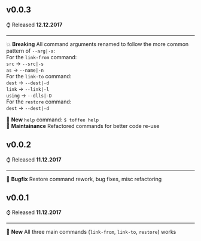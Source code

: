 ## v0.0.3
:watch: Released **12.12.2017**

---

:boom: **Breaking** All command arguments renamed to follow the more common pattern of `--arg|-a`:  
  For the `link-from` command:  
    `src` -> `--src|-s`  
	`as` -> `--name|-n`  
  For the `link-to` command:  
    `dest` -> `--dest|-d`  
	`link` -> `--link|-l`  
	`using` -> `--dlls|-D`  
  For the `restore` command:  
	`dest` -> `--dest|-d`  

:tada: **New** `help` command: `$ toffee help`  
:construction: **Maintainance** Refactored commands for better code re-use

## v0.0.2
:watch: Released **11.12.2017**

---

:bug: **Bugfix** Restore command rework, bug fixes, misc refactoring

## v0.0.1
:watch: Released **11.12.2017**

---

:tada: **New** All three main commands (`link-from`, `link-to`, `restore`) works
